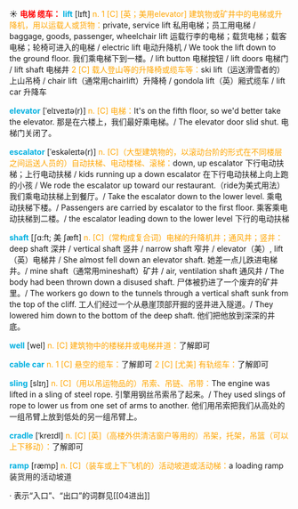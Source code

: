 ☀ <font color="red">**电梯 缆车：**</font>
<font color="sky blue">**lift**</font> [lɪft] 
<font color="orange">n. 1 [C] [英；美用elevator] 建筑物或矿井中的电梯或升降机，用以运载人或货物：</font>private, service lift 私用电梯；员工用电梯 / baggage, goods, passenger, wheelchair lift 运载行李的电梯；载货电梯；载客电梯；轮椅可进入的电梯 / electric lift 电动升降机 / We took the lift down to the ground floor. 我们乘电梯下到一楼。/ lift button 电梯按钮 / lift doors 电梯门 / lift shaft 电梯井 <font color="orange">2 [C] 载人登山等的升降椅或缆车等：</font>ski lift（运送滑雪者的）上山吊椅 / chair lift（通常用chairlift）升降椅 / gondola lift（英）厢式缆车 / lift car 升降车
           
<font color="sky blue">**elevator**</font> [ˈelɪveɪtə(r)]
<font color="orange">n. [C] 电梯：</font>It's on the fifth floor, so we'd better take the elevator. 那是在六楼上，我们最好乘电梯。/ The elevator door slid shut. 电梯门关闭了。
            
<font color="sky blue">**escalator**</font> [ˈeskəleɪtə(r)]
<font color="orange">n. [C]（大型建筑物的，以滚动台阶的形式在不同楼层之间运送人员的）自动扶梯、电动楼梯、滚梯：</font>down, up escalator 下行电动扶梯；上行电动扶梯 / kids running up a down escalator 在下行电动扶梯上向上跑的小孩 / We rode the escalator up toward our restaurant.（ride为美式用法）我们乘电动扶梯上到餐厅。/ Take the escalator down to the lower level. 乘电动扶梯下楼。/ Passengers are carried by escalator to the first floor. 乘客乘电动扶梯到二楼。/ the escalator leading down to the lower level 下行的电动扶梯

<font color="sky blue">**shaft**</font> [ʃɑ:ft; 美 ʃæft]
<font color="orange">n. [C]（常构成复合词）电梯的升降机井；通风井；竖井：</font>deep shaft 深井 / vertical shaft 竖井 / narrow shaft 窄井 / elevator（美）, lift（英）电梯井 / She almost fell down an elevator shaft. 她差一点儿跌进电梯井。/ mine shaft（通常用mineshaft）矿井 / air, ventilation shaft 通风井 / The body had been thrown down a disused shaft. 尸体被扔进了一个废弃的矿井里。/ The workers go down to the tunnels through a vertical shaft sunk from the top of the cliff. 工人们经过一个从悬崖顶部开掘的竖井进入隧道。/ They lowered him down to the bottom of the deep shaft. 他们把他放到深深的井底。

<font color="sky blue">**well**</font> [wel] 
<font color="orange">n. [C] 建筑物中的楼梯井或电梯井道：</font>了解即可
           
<font color="sky blue">**cable car**</font>
<font color="orange">n. 1 [C] 悬空的缆车：</font>了解即可 <font color="orange">2 [C] [尤美] 有轨缆车：</font>了解即可
           
<font color="sky blue">**sling**</font> [slɪŋ]
<font color="orange">n. [C]（用以吊运物品的）吊索、吊链、吊带：</font>The engine was lifted in a sling of steel rope. 引擎用钢丝吊索吊了起来。/ They used slings of rope to lower us from one set of arms to another. 他们用吊索把我们从高处的一组吊臂上放到低处的另一组吊臂上。
           
<font color="sky blue">**cradle**</font> [ˈkreɪdl]
<font color="orange">n. [C] [英]（高楼外供清洁窗户等用的）吊架，托架，吊篮（可以上下移动）：</font>了解即可           

<font color="sky blue">**ramp**</font> [ræmp]
<font color="orange">n. [C]（装车或上下飞机的）活动坡道或活动梯：</font>a loading ramp 装货用的活动坡道

· 表示“入口”、“出口”的词群见[[04进出]]
